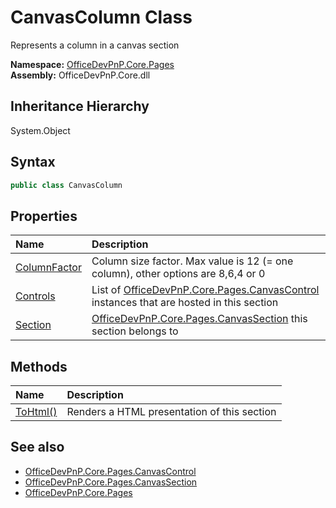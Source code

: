 # CanvasColumn Class
 Represents a column in a canvas section   

**Namespace:** [OfficeDevPnP.Core.Pages](OfficeDevPnP.Core.Pages.md)  
**Assembly:** OfficeDevPnP.Core.dll  
## Inheritance Hierarchy
System.Object  
## Syntax
```C#
public class CanvasColumn
```
## Properties
|**Name**|**Description**|
|:-----|:-----|
| [ColumnFactor](OfficeDevPnP.Core.Pages.CanvasColumn.ColumnFactor.md) | Column size factor. Max value is 12 (= one column), other options are 8,6,4 or 0
| [Controls](OfficeDevPnP.Core.Pages.CanvasColumn.Controls.md) | List of [OfficeDevPnP.Core.Pages.CanvasControl](OfficeDevPnP.Core.Pages.CanvasControl.md) instances that are hosted in this section 
| [Section](OfficeDevPnP.Core.Pages.CanvasColumn.Section.md) |  [OfficeDevPnP.Core.Pages.CanvasSection](OfficeDevPnP.Core.Pages.CanvasSection.md) this section belongs to 
## Methods
|**Name**|**Description**|
|:-----|:-----|
| [ToHtml()](OfficeDevPnP.Core.Pages.CanvasColumn.7c2b006f.md) | Renders a HTML presentation of this section
## See also
- [OfficeDevPnP.Core.Pages.CanvasControl](OfficeDevPnP.Core.Pages.CanvasControl.md)
- [OfficeDevPnP.Core.Pages.CanvasSection](OfficeDevPnP.Core.Pages.CanvasSection.md)
- [OfficeDevPnP.Core.Pages](OfficeDevPnP.Core.Pages.md)
